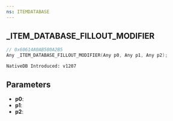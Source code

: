 ```yaml
---
ns: ITEMDATABASE
---
```

## _ITEM_DATABASE_FILLOUT_MODIFIER

```c
// 0x60614A0AB580A2B5
Any _ITEM_DATABASE_FILLOUT_MODIFIER(Any p0, Any p1, Any p2);
```

```
NativeDB Introduced: v1207
```

## Parameters
* **p0**:
* **p1**:
* **p2**:
